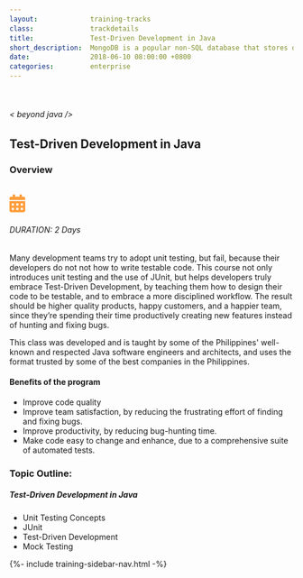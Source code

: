 ```yaml
---
layout:             training-tracks
class:              trackdetails
title:              Test-Driven Development in Java
short_description:  MongoDB is a popular non-SQL database that stores data as JSON-like documents.
date:               2018-06-10 08:00:00 +0800
categories:         enterprise
---
```

<div class="section-content">
    <div class="container-fluid auto-1110">
        <div class="row">
            <div class="col">
                <div class="panel-content">
                    <div class="title-section">
                        <img src="{{ "assets/img/title-software.png" | relative_url }}" alt="">
                        <div class="title">
                            <h6>
                                < beyond java />
                            </h6>
                            <h2>Test-Driven Development in Java</h2>
                        </div>
                    </div>
                    <div class="row" data-sticky-container>
                        <div class="track-panel">
                            <div class="track-content">
                                <section id="overview">
                                    <h3>Overview</h3>
                                    <img class="mb30 img-fluid" src="{{ "assets/img/java-course-cover.jpg" | relative_url }}" alt="">
                                    <div class="track-details">
                                        <div class="details mr40">
                                            <img src="/assets/img/ico-calendar.svg" alt="">
                                            <h6>DURATION: 2 Days</h6>
                                        </div>
                                    </div>
                                    <p>Many development teams try to adopt unit testing, but fail, because their developers do not not how to write testable code. This course not only introduces unit testing and the use of JUnit, but helps developers truly embrace Test-Driven Development, by teaching them how to design their code to be testable, and to embrace a more disciplined workflow. The result should be higher quality products, happy customers, and a happier team, since they’re spending their time productively creating new features instead of hunting and fixing bugs.</p>
                                    <p>This class was developed and is taught by some of the Philippines' well-known and respected Java software engineers and architects, and uses the format trusted by some of the best companies in the Philippines.</p>
                                    <h4>Benefits of the program</h4>
                                    <ul>
                                    <li>Improve code quality</li>
                                    <li>Improve team satisfaction, by reducing the frustrating effort of finding and fixing bugs.</li>
                                    <li>Improve productivity, by reducing bug-hunting time.</li>
                                    <li>Make code easy to change and enhance, due to a comprehensive suite of automated tests.</li>
                                    </ul>
                                </section>
                                <section id="topic-outline">
                                    <h3>
                                        Topic Outline:
                                    </h3>
                                    <h5 class="course-title">Test-Driven Development in Java</h5>
                                    <ul class="course-outline">
                                    <li>Unit Testing Concepts</li>
                                    <li>JUnit</li>
                                    <li>Test-Driven Development</li>
                                    <li>Mock Testing</li>
                                    </ul>
                                </section>
                                <!-- <section id="faq">
                                    <h3>Frequently Asked Questions</h3>
                                    <div class="faq-list" id="accordion">
                                        <a class="faq-card">
                                            <div class="faq-header collapsed" id="heading-1" data-toggle="collapse" data-target="#collapse-1" aria-expanded="true" aria-controls="collapse-1">
                                                <h4 class="title">
                                                    What are the prerequisites needed before I take this training track?
                                                </h4>
                                                <img src="{{ "assets/img/ico-chevron-down.svg" | relative_url }}" alt="" class="ico">
                                            </div>
                                            <div id="collapse-1" class="collapse faq-body" aria-labelledby="heading-1" data-parent="#accordion">
                                                <div class="content">
                                                    <p>
                                                        None.
                                                    </p>
                                                </div>
                                            </div>
                                        </a>
                                        <a class="faq-card">
                                            <div class="faq-header collapsed" id="heading-2" data-toggle="collapse" aria-expanded="false" data-target="#collapse-2" aria-controls="collapse-2">
                                                <h4 class="title">
                                                    What skills should I expect to possess at the end of the course?
                                                </h4>
                                                <img src="{{ "assets/img/ico-chevron-down.svg" | relative_url }}" alt="" class="ico">
                                            </div>
                                            <div id="collapse-2" class="collapse faq-body" aria-labelledby="heading-2" data-parent="#accordion">
                                                <div class="content">
                                                    <p>
                                                       Learn basic installation and creating creating databases and collections.
                                                    </p>
                                                </div>
                                            </div>
                                        </a>
                                    </div>
                                </section> -->
                            </div>
                            {%- include training-sidebar-nav.html -%}
                        </div>
                    </div>
                </div>
            </div>
        </div>
    </div>
</div>